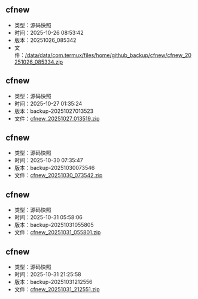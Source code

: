 ## cfnew
- 类型：源码快照
- 时间：2025-10-26 08:53:42
- 版本：20251026_085342
- 文件：[/data/data/com.termux/files/home/github_backup/cfnew/cfnew_20251026_085334.zip](https://github.com/zchhh17/full_backup/releases/download/20251026_085342/cfnew_20251026_085334.zip)

## cfnew
- 类型：源码快照
- 时间：2025-10-27 01:35:24
- 版本：backup-20251027013523
- 文件：[cfnew_20251027_013519.zip](https://github.com/zchhh17/full_backup/releases/download/backup-20251027013523/cfnew_20251027_013519.zip)

## cfnew
- 类型：源码快照
- 时间：2025-10-30 07:35:47
- 版本：backup-20251030073546
- 文件：[cfnew_20251030_073542.zip](https://github.com/zchhh17/full_backup/releases/download/backup-20251030073546/cfnew_20251030_073542.zip)

## cfnew
- 类型：源码快照
- 时间：2025-10-31 05:58:06
- 版本：backup-20251031055805
- 文件：[cfnew_20251031_055801.zip](https://github.com/zchhh17/full_backup/releases/download/backup-20251031055805/cfnew_20251031_055801.zip)

## cfnew
- 类型：源码快照
- 时间：2025-10-31 21:25:58
- 版本：backup-20251031212556
- 文件：[cfnew_20251031_212551.zip](https://github.com/zchhh17/full_backup/releases/download/backup-20251031212556/cfnew_20251031_212551.zip)

